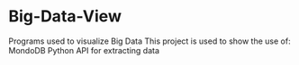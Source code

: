 # Big-Data-View
Programs used to visualize Big Data
This project is used to show the use of:
  MondoDB
  Python
  API for extracting data

